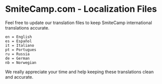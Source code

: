 SmiteCamp.com - Localization Files
======================

Feel free to update our translation files to keep SmiteCamp international translations accurate.

    en = English
    es = Español
    it = Italiano
    pt = Portugues
    ru = Russia
    de = German
    nb = Norwegian

We really appreciate your time and help keeping these translations clean and accurate.
